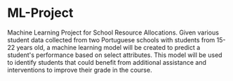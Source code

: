 # ML-Project
Machine Learning Project for School Resource Allocations.
Given various student data collected from two Portuguese schools with students from 15-22 years old, a machine learning model will be created to predict a student's performance based on select attributes. This model will be used to identify students that could benefit from additional assistance and interventions to improve their grade in the course.
